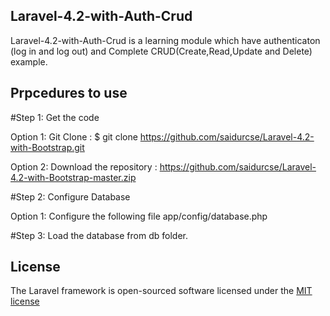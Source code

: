 ## Laravel-4.2-with-Auth-Crud

Laravel-4.2-with-Auth-Crud is a learning module which have authenticaton (log in and log out) and Complete CRUD(Create,Read,Update and Delete) example.


## Prpcedures to use

#Step 1: Get the code

Option 1: Git Clone : $ git clone https://github.com/saidurcse/Laravel-4.2-with-Bootstrap.git

Option 2: Download the repository : https://github.com/saidurcse/Laravel-4.2-with-Bootstrap-master.zip

#Step 2: Configure Database

Option 1: Configure the following file
app/config/database.php

#Step 3: Load the database from db folder.



## License

The Laravel framework is open-sourced software licensed under the [MIT license](http://opensource.org/licenses/MIT)
